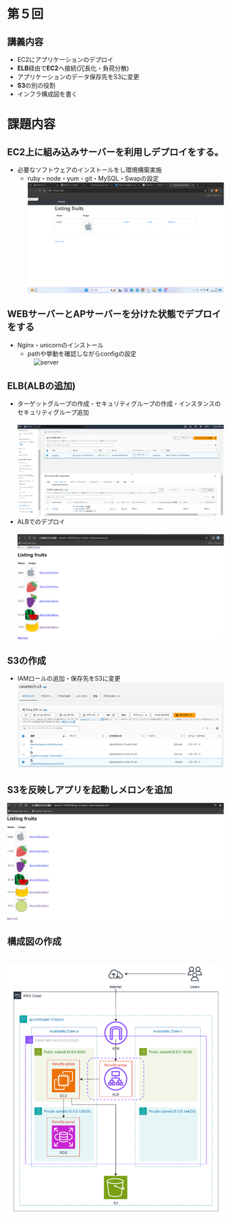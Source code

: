 # 第５回  
## 講義内容  
* EC2にアプリケーションのデプロイ  
* **ELB**経由で**EC2**へ接続(冗長化・負荷分散)  
* アプリケーションのデータ保存先をS3に変更  
* **S3**の別の役割  
* インフラ構成図を書く  
# 課題内容  
## EC2上に組み込みサーバーを利用しデプロイをする。  
* 必要なソフトウェアのインストールをし環境構築実施  
  * ruby・node・yum・git・MySQL・Swapの設定  
  ![puma](IMG/EC2.rails.png)  
## WEBサーバーとAPサーバーを分けた状態でデプロイをする  
* Nginx・unicornのインストール  
  * pathや挙動を確認しながらconfigの設定  
　![server](IMG/unicorn‗nginx.png)   
## ELB(ALBの追加)  
* ターゲットグループの作成・セキュリティグループの作成・インスタンスのセキュリティグループ追加  
　![ELB](IMG/ELB.png)  
* ALBでのデプロイ  
　![ALB](IMG/alb.png)  
## S3の作成
* IAMロールの追加・保存先をS3に変更 
　![S3](IMG/s3.png)  
## S3を反映しアプリを起動しメロンを追加 
  ![S3](IMG/S3.on.png)  
## 構成図の作成  
　![S3](IMG/AWS⊿1.png)
 
